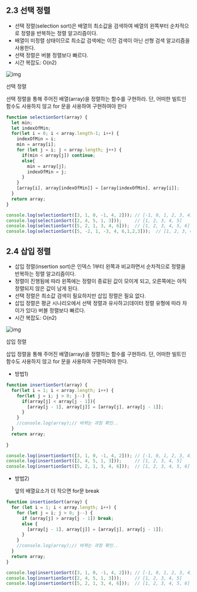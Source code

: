 ## 2.3 선택 정렬

- 선택 정렬(selection sort)은 배열의 최소값을 검색하여 배열의 왼쪽부터 순차적으로 정렬을 반복하는 정렬 알고리즘이다.
- 배열이 미정렬 상태이므로 최소값 검색에는 이진 검색이 아닌 선형 검색 알고리즘을 사용한다.
- 선택 정렬은 버블 정렬보다 빠르다.
- 시간 복잡도: O(n2)

![img](https://poiemaweb.com/assets/fs-images/selection-sort.png)

선택 정렬

선택 정렬을 통해 주어진 배열(array)을 정렬하는 함수를 구현하라. 단, 어떠한 빌트인 함수도 사용하지 않고 for 문을 사용하여 구현하여야 한다

```javascript
function selectionSort(array) {
  let min;
  let indexOfMin;
  for(let i = 0; i < array.length-1; i++) {
    indexOfMin = i;
    min = array[i];
    for (let j = i; j < array.length; j++) {
      if(min < array[j]) continue;
      else{
        min = array[j];
        indexOfMin = j;
      }
    }
    [array[i], array[indexOfMin]] = [array[indexOfMin], array[i]];
  }
  return array;
}

console.log(selectionSort([3, 1, 0, -1, 4, 2])); // [-1, 0, 1, 2, 3, 4]
console.log(selectionSort([2, 4, 5, 1, 3]));     // [1, 2, 3, 4, 5]
console.log(selectionSort([5, 2, 1, 3, 4, 6]));  // [1, 2, 3, 4, 5, 6]
console.log(selectionSort([5, -2, 1, -3, 4, 6,1,2,3]));  // [1, 2, 3, 4, 5, 6]
```



## 2.4 삽입 정렬

- 삽입 정렬(insertion sort)은 인덱스 1부터 왼쪽과 비교하면서 순차적으로 정렬을 반복하는 정렬 알고리즘이다.
- 정렬이 진행됨에 따라 왼쪽에는 정렬이 종료된 값이 모이게 되고, 오른쪽에는 아직 정렬되지 않은 값이 남게 된다.
- 선택 정렬은 최소값 검색이 필요하지만 삽입 정렬은 필요 없다.
- 삽입 정렬은 평균 시나리오에서 선택 정렬과 유사하고(데이터 정렬 유형에 따라 차이가 있다) 버블 정렬보다 빠르다.
- 시간 복잡도: O(n2)

![img](https://poiemaweb.com/assets/fs-images/insertion-sort.png)

삽입 정렬

삽입 정렬을 통해 주어진 배열(array)을 정렬하는 함수를 구현하라. 단, 어떠한 빌트인 함수도 사용하지 않고 for 문을 사용하여 구현하여야 한다.

* 방법1)

```javascript
function insertionSort(array) {
  for(let i = 1; i < array.length; i++) {
    for(let j = i; j > 0; j--) {
      if(array[j] < array[j - 1]){
        [array[j - 1], array[j]] = [array[j], array[j - 1]];
      }
    }
    //console.log(array);// 바뀌는 과정 확인..
  }
  return array;
  
}

console.log(insertionSort([3, 1, 0, -1, 4, 2])); // [-1, 0, 1, 2, 3, 4]
console.log(insertionSort([2, 4, 5, 1, 3]));     // [1, 2, 3, 4, 5]
console.log(insertionSort([5, 2, 1, 3, 4, 6]));  // [1, 2, 3, 4, 5, 6]
```

* 방법2) 

  앞의 배열요소가 더 작으면 for문 break

```javascript
function insertionSort(array) {
  for (let i = 1; i < array.length; i++) {
    for (let j = i; j > 0; j--) {
      if (array[j] > array[j - 1]) break;
      else {
        [array[j - 1], array[j]] = [array[j], array[j - 1]];
      }
    }
    //console.log(array);// 바뀌는 과정 확인..
  }
  return array;
}

console.log(insertionSort([3, 1, 0, -1, 4, 2])); // [-1, 0, 1, 2, 3, 4]
console.log(insertionSort([2, 4, 5, 1, 3]));     // [1, 2, 3, 4, 5]
console.log(insertionSort([5, 2, 1, 3, 4, 6]));  // [1, 2, 3, 4, 5, 6]
```

